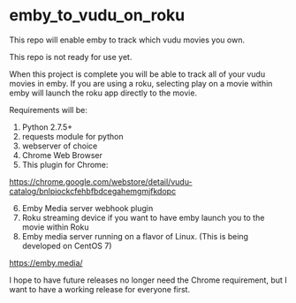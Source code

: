 # emby_to_vudu_on_roku
This repo will enable emby to track which vudu movies you own.

This repo is not ready for use yet.

When this project is complete you will be able to track all of your vudu movies in emby.  If you are using a roku, selecting play on a movie within emby will launch the roku app directly to the movie.

Requirements will be:
1. Python 2.7.5+
2. requests module for python
3. webserver of choice
4. Chrome Web Browser
5. This plugin for Chrome:

https://chrome.google.com/webstore/detail/vudu-catalog/bnlpiockcfehbfbdcegahemgmjfkdopc

6. Emby Media server webhook plugin
7. Roku streaming device if you want to have emby launch you to the movie within Roku
8. Emby media server running on a flavor of Linux.  (This is being developed on CentOS 7)

https://emby.media/

I hope to have future releases no longer need the Chrome requirement, but I want to have a working release for everyone first.
